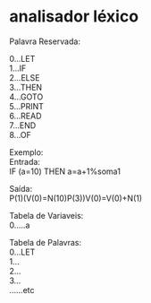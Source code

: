 # analisador léxico

Palavra Reservada:

0...LET  
1...IF  
2...ELSE  
3...THEN  
4...GOTO  
5...PRINT  
6...READ  
7...END  
8...OF  
  
Exemplo:  
Entrada:  
  IF (a=10) THEN a=a+1%soma1  
  
Saída:  
  P(1)(V(0)=N(10)P(3))V(0)=V(0)+N(1)  
    
  Tabela de Variaveis:  
  0…..a  
  
  Tabela de Palavras:  
  0...LET  
  1…  
  2…  
  3…  
  ……etc  
